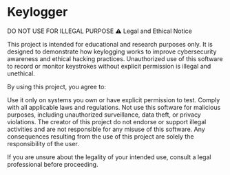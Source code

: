 # Keylogger
DO NOT USE FOR ILLEGAL PURPOSE
⚠️ Legal and Ethical Notice

This project is intended for educational and research purposes only. It is designed to demonstrate how keylogging works to improve cybersecurity awareness and ethical hacking practices. Unauthorized use of this software to record or monitor keystrokes without explicit permission is illegal and unethical.

By using this project, you agree to:

Use it only on systems you own or have explicit permission to test.
Comply with all applicable laws and regulations.
Not use this software for malicious purposes, including unauthorized surveillance, data theft, or privacy violations.
The creator of this project do not endorse or support illegal activities and are not responsible for any misuse of this software. Any consequences resulting from the use of this project are solely the responsibility of the user.

If you are unsure about the legality of your intended use, consult a legal professional before proceeding.

